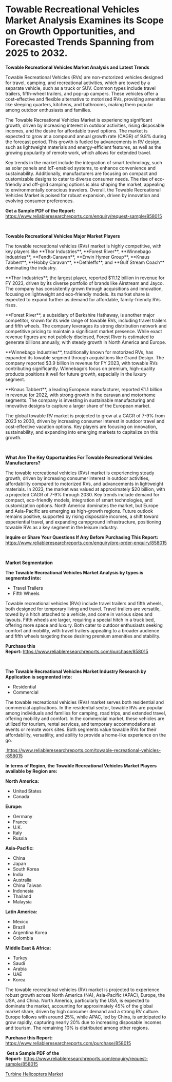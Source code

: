 <p><h1>Towable Recreational Vehicles Market Analysis Examines its Scope on Growth Opportunities, and Forecasted Trends Spanning from 2025 to 2032.</h1></p><p><strong>Towable Recreational Vehicles Market Analysis and Latest Trends</strong></p>
<p><p>Towable Recreational Vehicles (RVs) are non-motorized vehicles designed for travel, camping, and recreational activities, which are towed by a separate vehicle, such as a truck or SUV. Common types include travel trailers, fifth-wheel trailers, and pop-up campers. These vehicles offer a cost-effective and flexible alternative to motorized RVs, providing amenities like sleeping quarters, kitchens, and bathrooms, making them popular among outdoor enthusiasts and families.</p><p>The Towable Recreational Vehicles Market is experiencing significant growth, driven by increasing interest in outdoor activities, rising disposable incomes, and the desire for affordable travel options. The market is expected to grow at a compound annual growth rate (CAGR) of 9.8% during the forecast period. This growth is fueled by advancements in RV design, such as lightweight materials and energy-efficient features, as well as the growing popularity of remote work, which allows for extended travel.</p><p>Key trends in the market include the integration of smart technology, such as solar panels and IoT-enabled systems, to enhance convenience and sustainability. Additionally, manufacturers are focusing on compact and customizable designs to cater to diverse consumer needs. The rise of eco-friendly and off-grid camping options is also shaping the market, appealing to environmentally conscious travelers. Overall, the Towable Recreational Vehicles Market is poised for robust expansion, driven by innovation and evolving consumer preferences.</p></p>
<p><strong>Get a Sample PDF of the Report:&nbsp;</strong> <a href="https://www.reliableresearchreports.com/enquiry/request-sample/858015?utm_campaign=2002&utm_medium=2&utm_source=Github&utm_content=ia&utm_term=22012025&utm_id=towable-recreational-vehicles">https://www.reliableresearchreports.com/enquiry/request-sample/858015</a></p>
<p>&nbsp;</p>
<p><strong>Towable Recreational Vehicles Major Market Players</strong></p>
<p><p>The towable recreational vehicles (RVs) market is highly competitive, with key players like **Thor Industries**, **Forest River**, **Winnebago Industries**, **Fendt-Caravan**, **Erwin Hymer Group**, **Knaus Tabbert**, **Hobby Caravan**, **Dethleffs**, and **Gulf Stream Coach** dominating the industry. </p><p>**Thor Industries**, the largest player, reported $11.12 billion in revenue for FY 2023, driven by its diverse portfolio of brands like Airstream and Jayco. The company has consistently grown through acquisitions and innovation, focusing on lightweight and eco-friendly models. Its market share is expected to expand further as demand for affordable, family-friendly RVs rises.</p><p>**Forest River**, a subsidiary of Berkshire Hathaway, is another major competitor, known for its wide range of towable RVs, including travel trailers and fifth wheels. The company leverages its strong distribution network and competitive pricing to maintain a significant market presence. While exact revenue figures are not publicly disclosed, Forest River is estimated to generate billions annually, with steady growth in North America and Europe.</p><p>**Winnebago Industries**, traditionally known for motorized RVs, has expanded its towable segment through acquisitions like Grand Design. The company reported $3.9 billion in revenue for FY 2023, with towable RVs contributing significantly. Winnebago’s focus on premium, high-quality products positions it well for future growth, especially in the luxury segment.</p><p>**Knaus Tabbert**, a leading European manufacturer, reported €1.1 billion in revenue for 2022, with strong growth in the caravan and motorhome segments. The company is investing in sustainable manufacturing and innovative designs to capture a larger share of the European market.</p><p>The global towable RV market is projected to grow at a CAGR of 7-9% from 2023 to 2030, driven by increasing consumer interest in outdoor travel and cost-effective vacation options. Key players are focusing on innovation, sustainability, and expanding into emerging markets to capitalize on this growth.</p></p>
<p>&nbsp;</p>
<p><strong>What Are The Key Opportunities For Towable Recreational Vehicles Manufacturers?</strong></p>
<p><p>The towable recreational vehicles (RVs) market is experiencing steady growth, driven by increasing consumer interest in outdoor activities, affordability compared to motorized RVs, and advancements in lightweight materials. In 2023, the market was valued at approximately $20 billion, with a projected CAGR of 7-9% through 2030. Key trends include demand for compact, eco-friendly models, integration of smart technologies, and customization options. North America dominates the market, but Europe and Asia-Pacific are emerging as high-growth regions. Future outlook remains positive, supported by rising disposable incomes, a shift toward experiential travel, and expanding campground infrastructure, positioning towable RVs as a key segment in the leisure industry.</p></p>
<p><strong>Inquire or Share Your Questions If Any Before Purchasing This Report:</strong> <a href="https://www.reliableresearchreports.com/enquiry/pre-order-enquiry/858015?utm_campaign=2002&utm_medium=2&utm_source=Github&utm_content=ia&utm_term=22012025&utm_id=towable-recreational-vehicles">https://www.reliableresearchreports.com/enquiry/pre-order-enquiry/858015</a></p>
<p>&nbsp;</p>
<p><strong>Market Segmentation</strong></p>
<p><strong>The Towable Recreational Vehicles Market Analysis by types is segmented into:</strong></p>
<p><ul><li>Travel Trailers</li><li>Fifth Wheels</li></ul></p>
<p><p>Towable recreational vehicles (RVs) include travel trailers and fifth wheels, both designed for temporary living and travel. Travel trailers are versatile, towed by a hitch attached to a vehicle, and come in various sizes and layouts. Fifth wheels are larger, requiring a special hitch in a truck bed, offering more space and luxury. Both cater to outdoor enthusiasts seeking comfort and mobility, with travel trailers appealing to a broader audience and fifth wheels targeting those desiring premium amenities and stability.</p></p>
<p><strong>Purchase this Report:&nbsp;</strong><a href="https://www.reliableresearchreports.com/purchase/858015?utm_campaign=2002&utm_medium=2&utm_source=Github&utm_content=ia&utm_term=22012025&utm_id=towable-recreational-vehicles">https://www.reliableresearchreports.com/purchase/858015</a></p>
<p>&nbsp;</p>
<p><strong>The Towable Recreational Vehicles Market Industry Research by Application is segmented into:</strong></p>
<p><ul><li>Residential</li><li>Commercial</li></ul></p>
<p><p>The towable recreational vehicles (RVs) market serves both residential and commercial applications. In the residential sector, towable RVs are popular among individuals and families for camping, road trips, and extended travel, offering mobility and comfort. In the commercial market, these vehicles are utilized for tourism, rental services, and temporary accommodations at events or remote work sites. Both segments value towable RVs for their affordability, versatility, and ability to provide a home-like experience on the go.</p></p>
<p><a href="https://www.reliableresearchreports.com/towable-recreational-vehicles-r858015?utm_campaign=2002&utm_medium=2&utm_source=Github&utm_content=ia&utm_term=22012025&utm_id=towable-recreational-vehicles">&nbsp;https://www.reliableresearchreports.com/towable-recreational-vehicles-r858015</a></p>
<p><strong>In terms of Region, the Towable Recreational Vehicles Market Players available by Region are:</strong></p>
<p>
    <p> <strong> North America: </strong>
        <ul>
            <li>United States</li>
            <li>Canada</li>
        </ul>
        </p> 
    <p> <strong> Europe: </strong>
        <ul>
            <li>Germany</li>
            <li>France</li>
            <li>U.K.</li>
            <li>Italy</li>
            <li>Russia</li>
        </ul>
        </p> 
    <p> <strong> Asia-Pacific: </strong>
        <ul>
            <li>China</li>
            <li>Japan</li>
            <li>South Korea</li>
            <li>India</li>
            <li>Australia</li>
            <li>China Taiwan</li>
            <li>Indonesia</li>
            <li>Thailand</li>
            <li>Malaysia</li>
        </ul>
        </p> 
    <p> <strong> Latin America: </strong>
        <ul>
            <li>Mexico</li>
            <li>Brazil</li>
            <li>Argentina Korea</li>
            <li>Colombia</li>
        </ul>
        </p> 
    <p> <strong> Middle East & Africa: </strong>
        <ul>
            <li>Turkey</li>
            <li>Saudi</li>
            <li>Arabia</li>
            <li>UAE</li>
            <li>Korea</li>
        </ul>
    </p>
    </p>
<p><p>The towable recreational vehicles (RV) market is projected to experience robust growth across North America (NA), Asia-Pacific (APAC), Europe, the USA, and China. North America, particularly the USA, is expected to dominate the market, accounting for approximately 45% of the global market share, driven by high consumer demand and a strong RV culture. Europe follows with around 25%, while APAC, led by China, is anticipated to grow rapidly, capturing nearly 20% due to increasing disposable incomes and tourism. The remaining 10% is distributed among other regions.</p></p>
<p><strong>Purchase this Report: </strong><a href="https://www.reliableresearchreports.com/purchase/858015?utm_campaign=2002&utm_medium=2&utm_source=Github&utm_content=ia&utm_term=22012025&utm_id=towable-recreational-vehicles">https://www.reliableresearchreports.com/purchase/858015</a></p>
<p>&nbsp;<strong>Get a Sample PDF of the Report:&nbsp;&nbsp;</strong><a href="https://www.reliableresearchreports.com/enquiry/request-sample/858015?utm_campaign=2002&utm_medium=2&utm_source=Github&utm_content=ia&utm_term=22012025&utm_id=towable-recreational-vehicles">https://www.reliableresearchreports.com/enquiry/request-sample/858015</a></p>
<p><strong></strong></p>
<p><p><a href="https://github.com/julyju69/Market-Research-Report-List-5/blob/main/turbine-helicopters-market.md?utm_campaign=2002&utm_medium=2&utm_source=Github&utm_content=ia&utm_term=22012025&utm_id=towable-recreational-vehicles">Turbine Helicopters Market</a></p></p>